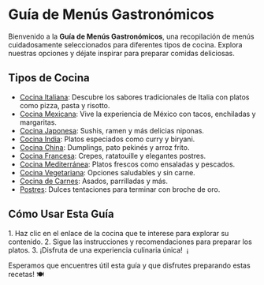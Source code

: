 # Guía de Menús Gastronómicos ​ 

Bienvenido a la **Guía de Menús Gastronómicos**, una recopilación de menús cuidadosamente seleccionados para diferentes tipos de cocina. Explora nuestras opciones y déjate inspirar para preparar comidas deliciosas. ​ 
## Tipos de Cocina ​ 

- [Cocina Italiana](Menus/italiana.md): Descubre los sabores tradicionales de Italia con platos como pizza, pasta y risotto. 
- [Cocina Mexicana](Menus/mexicana.md): Vive la experiencia de México con tacos, enchiladas y margaritas. 
- [Cocina Japonesa](Menus/japonesa.md): Sushis, ramen y más delicias niponas. 
- [Cocina India](Menus/india.md): Platos especiados como curry y biryani. 
- [Cocina China](Menus/china.md): Dumplings, pato pekinés y arroz frito. 
- [Cocina Francesa](Menus/francesa.md): Crepes, ratatouille y elegantes postres. 
- [Cocina Mediterránea](Menus/mediterranea.md): Platos frescos como ensaladas y pescados. 
- [Cocina Vegetariana](Menus/vegetariana.md): Opciones saludables y sin carne. 
- [Cocina de Carnes](Menus/carnes.md): Asados, parrilladas y más. 
- [Postres](Menus/postres.md): Dulces tentaciones para terminar con broche de oro. ​ 

## Cómo Usar Esta Guía

 ​1. Haz clic en el enlace de la cocina que te interese para explorar su contenido. 
 2. Sigue las instrucciones y recomendaciones para preparar los platos. 
 3. ¡Disfruta de una experiencia culinaria única! ​ ¡
 
 Esperamos que encuentres útil esta guía y que disfrutes preparando estas recetas! 🍽️